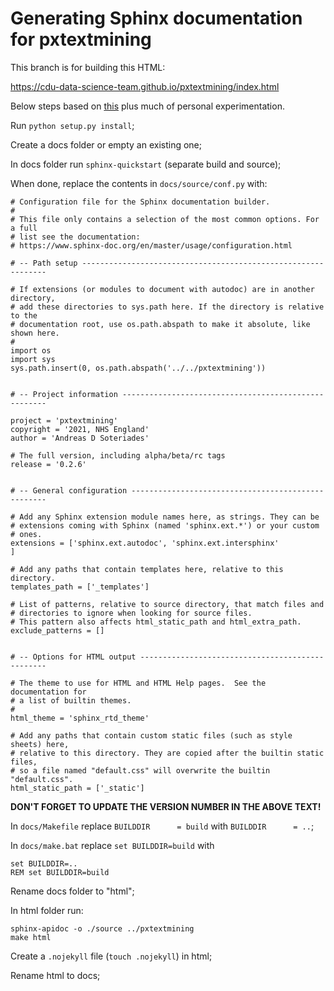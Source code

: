 # Generating Sphinx documentation for pxtextmining

This branch is for building this HTML:

https://cdu-data-science-team.github.io/pxtextmining/index.html

Below steps based on 
[this](https://fazlerabbi37.github.io/blogs/publish_sphinx_doc_with_github_pages.html)
plus much of personal experimentation.

Run `python setup.py install`;

Create a docs folder or empty an existing one;

In docs folder run `sphinx-quickstart` (separate build and source);

When done, replace the contents in `docs/source/conf.py` with:

```
# Configuration file for the Sphinx documentation builder.
#
# This file only contains a selection of the most common options. For a full
# list see the documentation:
# https://www.sphinx-doc.org/en/master/usage/configuration.html

# -- Path setup --------------------------------------------------------------

# If extensions (or modules to document with autodoc) are in another directory,
# add these directories to sys.path here. If the directory is relative to the
# documentation root, use os.path.abspath to make it absolute, like shown here.
#
import os
import sys
sys.path.insert(0, os.path.abspath('../../pxtextmining'))


# -- Project information -----------------------------------------------------

project = 'pxtextmining'
copyright = '2021, NHS England'
author = 'Andreas D Soteriades'

# The full version, including alpha/beta/rc tags
release = '0.2.6'


# -- General configuration ---------------------------------------------------

# Add any Sphinx extension module names here, as strings. They can be
# extensions coming with Sphinx (named 'sphinx.ext.*') or your custom
# ones.
extensions = ['sphinx.ext.autodoc', 'sphinx.ext.intersphinx'
]

# Add any paths that contain templates here, relative to this directory.
templates_path = ['_templates']

# List of patterns, relative to source directory, that match files and
# directories to ignore when looking for source files.
# This pattern also affects html_static_path and html_extra_path.
exclude_patterns = []


# -- Options for HTML output -------------------------------------------------

# The theme to use for HTML and HTML Help pages.  See the documentation for
# a list of builtin themes.
#
html_theme = 'sphinx_rtd_theme'

# Add any paths that contain custom static files (such as style sheets) here,
# relative to this directory. They are copied after the builtin static files,
# so a file named "default.css" will overwrite the builtin "default.css".
html_static_path = ['_static']
```
**DON'T FORGET TO UPDATE THE VERSION NUMBER IN THE ABOVE TEXT!**

In `docs/Makefile` replace `BUILDDIR      = build` with `BUILDDIR      = ..`;

In `docs/make.bat` replace `set BUILDDIR=build` with
```
set BUILDDIR=..
REM set BUILDDIR=build
```

Rename docs folder to "html";

In html folder run:
```
sphinx-apidoc -o ./source ../pxtextmining
make html
```

Create a `.nojekyll` file (`touch .nojekyll`) in html;

Rename html to docs;
